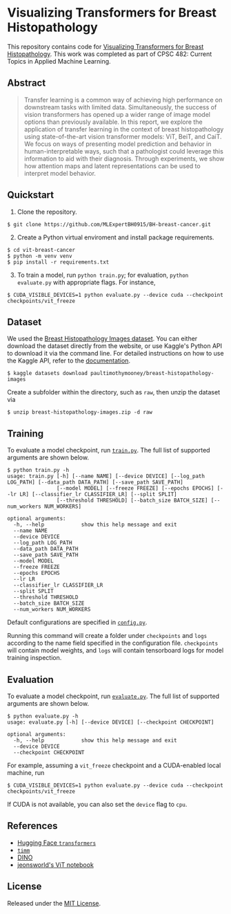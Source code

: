 # Visualizing Transformers for Breast Histopathology

This repository contains code for [Visualizing Transformers for Breast Histopathology](https://drive.google.com/file/d/17HaJxCmchwcg4xLCqWnTUcLywWJlF4tj/view?usp=sharing). This work was completed as part of CPSC 482: Current Topics in Applied Machine Learning.

## Abstract

> Transfer learning is a common way of achieving high performance on downstream tasks with limited data. Simultaneously, the success of vision transformers has opened up a wider range of image model options than previously available. In this report, we explore the application of transfer learning in the context of breast histopathology using state-of-the-art vision transformer models: ViT, BeiT, and CaiT. We focus on ways of presenting model prediction and behavior in human-interpretable ways, such that a pathologist could leverage this information to aid with their diagnosis. Through experiments, we show how attention maps and latent representations can be used to interpret model behavior.

## Quickstart

1. Clone the repository.

```
$ git clone https://github.com/MLExpertBH0915/BH-breast-cancer.git
```

2. Create a Python virtual enviroment and install package requirements.

```
$ cd vit-breast-cancer
$ python -m venv venv
$ pip install -r requirements.txt
```

3. To train a model, run `python train.py`; for evaluation, `python evaluate.py` with appropriate flags. For instance,

```
$ CUDA_VISIBLE_DEVICES=1 python evaluate.py --device cuda --checkpoint checkpoints/vit_freeze
```

## Dataset

We used the [Breast Histopathology Images dataset](https://www.kaggle.com/paultimothymooney/breast-histopathology-images). You can either download the dataset directly from the website, or use Kaggle's Python API to download it via the command line. For detailed instructions on how to use the Kaggle API, refer to the [documentation](https://www.kaggle.com/docs/api).

```
$ kaggle datasets download paultimothymooney/breast-histopathology-images
```

Create a subfolder within the directory, such as `raw`, then unzip the dataset via

```
$ unzip breast-histopathology-images.zip -d raw
```

## Training

To evaluate a model checkpoint, run [`train.py`](train.py). The full list of supported arguments are shown below.

```
$ python train.py -h
usage: train.py [-h] [--name NAME] [--device DEVICE] [--log_path LOG_PATH] [--data_path DATA_PATH] [--save_path SAVE_PATH]
                [--model MODEL] [--freeze FREEZE] [--epochs EPOCHS] [--lr LR] [--classifier_lr CLASSIFIER_LR] [--split SPLIT]
                [--threshold THRESHOLD] [--batch_size BATCH_SIZE] [--num_workers NUM_WORKERS]

optional arguments:
  -h, --help            show this help message and exit
  --name NAME
  --device DEVICE
  --log_path LOG_PATH
  --data_path DATA_PATH
  --save_path SAVE_PATH
  --model MODEL
  --freeze FREEZE
  --epochs EPOCHS
  --lr LR
  --classifier_lr CLASSIFIER_LR
  --split SPLIT
  --threshold THRESHOLD
  --batch_size BATCH_SIZE
  --num_workers NUM_WORKERS
```

Default configurations are specified in [`config.py`](config.py).

Running this command will create a folder under `checkpoints` and `logs` according to the name field specified in the configuration file. `checkpoints` will contain model weights, and `logs` will contain tensorboard logs for model training inspection.

## Evaluation

To evaluate a model checkpoint, run [`evaluate.py`](evaluate.py). The full list of supported arguments are shown below.

```
$ python evaluate.py -h
usage: evaluate.py [-h] [--device DEVICE] [--checkpoint CHECKPOINT]

optional arguments:
  -h, --help            show this help message and exit
  --device DEVICE
  --checkpoint CHECKPOINT
```

For example, assuming a `vit_freeze` checkpoint and a CUDA-enabled local machine, run

```
$ CUDA_VISIBLE_DEVICES=1 python evaluate.py --device cuda --checkpoint checkpoints/vit_freeze
```

If CUDA is not available, you can also set the `device` flag to `cpu`.

## References

- [Hugging Face `transformers`](https://github.com/huggingface/transformers)
- [`timm`](https://github.com/rwightman/pytorch-image-models)
- [DINO](https://github.com/facebookresearch/dino)
- [jeonsworld's ViT notebook](https://github.com/jeonsworld/ViT-pytorch/blob/main/visualize_attention_map.ipynb)

## License

Released under the [MIT License](LICENSE).
